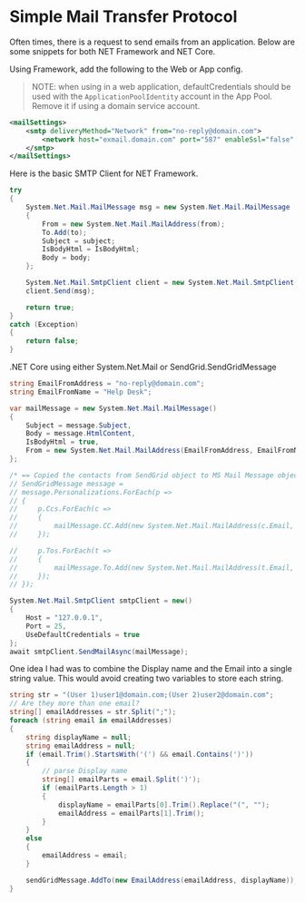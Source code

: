 # Simple Mail Transfer Protocol
Often times, there is a request to send emails from an application. Below are some snippets for both NET Framework and NET Core.


Using Framework, add the following to the Web or App config.

> NOTE: when using in a web application, defaultCredentials should be used with the `ApplicationPoolIdentity` account in the App Pool.  
Remove it if using a domain service account.

```xml
<mailSettings>
    <smtp deliveryMethod="Network" from="no-reply@domain.com">
        <network host="exmail.domain.com" port="587" enableSsl="false" defaultCredentials="true" />
    </smtp>
</mailSettings>
```

Here is the basic SMTP Client for NET Framework.

```csharp
try
{
    System.Net.Mail.MailMessage msg = new System.Net.Mail.MailMessage
    {
        From = new System.Net.Mail.MailAddress(from);
        To.Add(to);
        Subject = subject;
        IsBodyHtml = IsBodyHtml;
        Body = body;
    };

    System.Net.Mail.SmtpClient client = new System.Net.Mail.SmtpClient();
    client.Send(msg);

    return true;
}
catch (Exception)
{
    return false;
}
```

.NET Core using either System.Net.Mail or SendGrid.SendGridMessage

```csharp
string EmailFromAddress = "no-reply@domain.com";
string EmailFromName = "Help Desk";

var mailMessage = new System.Net.Mail.MailMessage()
{
    Subject = message.Subject,
    Body = message.HtmlContent,
    IsBodyHtml = true,
    From = new System.Net.Mail.MailAddress(EmailFromAddress, EmailFromName ?? EmailFromAddress),
};

/* == Copied the contacts from SendGrid object to MS Mail Message object */
// SendGridMessage message = 
// message.Personalizations.ForEach(p =>
// {
//     p.Ccs.ForEach(c =>
//     {
//         mailMessage.CC.Add(new System.Net.Mail.MailAddress(c.Email, c.Name));
//     });

//     p.Tos.ForEach(t =>
//     {
//         mailMessage.To.Add(new System.Net.Mail.MailAddress(t.Email, t.Name));
//     });
// });

System.Net.Mail.SmtpClient smtpClient = new()
{
    Host = "127.0.0.1",
    Port = 25,
    UseDefaultCredentials = true
};
await smtpClient.SendMailAsync(mailMessage);
```

One idea I had was to combine the Display name and the Email into a single string value. This would avoid creating two variables to store each string.

```csharp
string str = "(User 1)user1@domain.com;(User 2)user2@domain.com";
// Are they more than one email?
string[] emailAddresses = str.Split(";");
foreach (string email in emailAddresses)
{
    string displayName = null;
    string emailAddress = null;
    if (email.Trim().StartsWith('(') && email.Contains(')'))
    {
        // parse Display name
        string[] emailParts = email.Split(')');
        if (emailParts.Length > 1)
        {
            displayName = emailParts[0].Trim().Replace("(", "");
            emailAddress = emailParts[1].Trim();
        }
    }
    else
    {
        emailAddress = email;
    }

    sendGridMessage.AddTo(new EmailAddress(emailAddress, displayName));
}
```